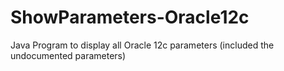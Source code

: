 # ShowParameters-Oracle12c
Java Program to display all Oracle 12c parameters (included the undocumented parameters)

